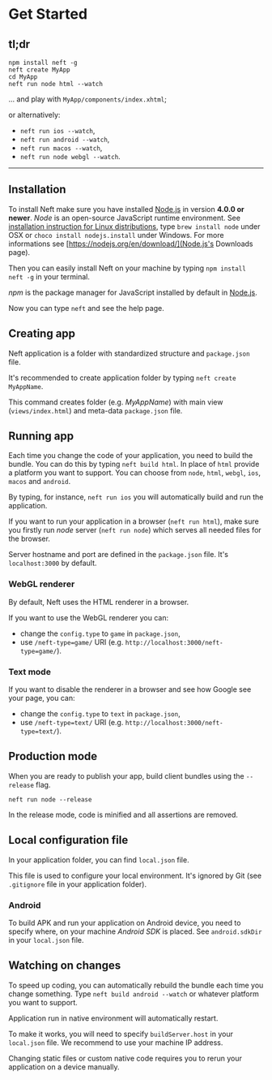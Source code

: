 # Get Started

## tl;dr

```
npm install neft -g
neft create MyApp
cd MyApp
neft run node html --watch
```

... and play with `MyApp/components/index.xhtml`;

or alternatively:
- `neft run ios --watch`,
- `neft run android --watch`,
- `neft run macos --watch`,
- `neft run node webgl --watch`.

* * *

## Installation

To install Neft make sure you have installed [Node.js](https://nodejs.org/) in version **4.0.0 or newer**.
*Node* is an open-source JavaScript runtime environment.
See [installation instruction for Linux distributions](https://nodejs.org/en/download/package-manager/), type `brew install node` under OSX or `choco install nodejs.install` under Windows. For more informations see [https://nodejs.org/en/download/](Node.js's Downloads page).

Then you can easily install Neft on your machine by typing `npm install neft -g` in your terminal.

*npm* is the package manager for JavaScript installed by default in [Node.js](https://nodejs.org/).

Now you can type `neft` and see the help page.

## Creating app

Neft application is a folder with standardized structure and `package.json` file.

It's recommended to create application folder by typing `neft create MyAppName`.

This command creates folder (e.g. *MyAppName*) with main view (`views/index.html`) and meta-data `package.json` file.

## Running app

Each time you change the code of your application, you need to build the bundle.
You can do this by typing `neft build html`.
In place of `html` provide a platform you want to support. You can choose from `node`, `html`, `webgl`, `ios`, `macos` and `android`.

By typing, for instance, `neft run ios` you will automatically build and run the application.

If you want to run your application in a browser (`neft run html`), make sure you firstly run *node* server (`neft run node`) which serves all needed files for the browser.

Server hostname and port are defined in the `package.json` file. It's `localhost:3000` by default.

### WebGL renderer

By default, Neft uses the HTML renderer in a browser.

If you want to use the WebGL renderer you can:
- change the `config.type` to `game` in `package.json`,
- use `/neft-type=game/` URI (e.g. `http://localhost:3000/neft-type=game/`).

### Text mode

If you want to disable the renderer in a browser and see how Google see your page, you can:
- change the `config.type` to `text` in `package.json`,
- use `/neft-type=text/` URI (e.g. `http://localhost:3000/neft-type=text/`).

## Production mode

When you are ready to publish your app, build client bundles using the `--release` flag.

```
neft run node --release
```

In the release mode, code is minified and all assertions are removed.

## Local configuration file

In your application folder, you can find `local.json` file.

This file is used to configure your local environment. It's ignored by Git (see `.gitignore` file in your application folder).

### Android

To build APK and run your application on Android device, you need to specify where, on your machine *Android SDK* is placed. See `android.sdkDir` in your `local.json` file.

## Watching on changes

To speed up coding, you can automatically rebuild the bundle each time you change something. Type `neft build android --watch` or whatever platform you want to support.

Application run in native environment will automatically restart.

To make it works, you will need to specify `buildServer.host` in your `local.json` file. We recommend to use your machine IP address.

Changing static files or custom native code requires you to rerun your application on a device manually.
